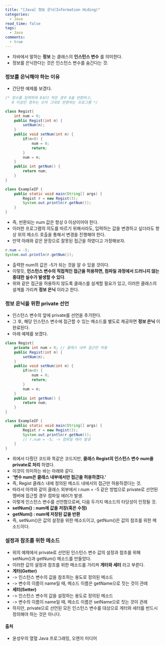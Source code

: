 ```yaml
---
title: "[Java] 정보 은닉(Information Hiding)"
categories:
  - Java
read_time: false
tags:
  - Java
comments:
  - true
---
```


* 자바에서 말하는 __정보__ 는 클래스의 __인스턴스 변수__ 를 의미한다.
* 정보를 은닉한다는 것은 인스턴스 변수를 숨긴다는 것.

### 정보를 은닉해야 하는 이유
* 간단한 예제를 보겠다.

```java
/* 정수를 입력하여 0보다 작은 경우 0을 반환하고,
   0 이상인 경우는 숫자 그대로 반환하는 프로그램 */

class Regist{
	int num = 0;
	public Regist(int n) {
		setNum(n);
	}
	public void setNum(int n) {
		if(n<0) {
			num = 0;
			return;
		}
		num = n; 
	}
	public int getNum() {
		return num;
	}
}

class ExampleIF {
	public static void main(String[] args) {
		Regist r = new Regist(3);
		System.out.println(r.getNum());
	}
}
```

* 즉, 반환되는 num 값은 항상 0 이상이어야 한다.
* 이러한 프로그램의 의도를 따르기 위해서라도, 입력하는 값을 변경하고 싶더라도 항상 위의 메소드 호출을 통해서 변경을 진행해야 한다.
* 만약 아래와 같은 문장으로 잘못된 접근을 하였다고 가정해보자.

```java
r.num = -5;
System.out.println(r.getNum());
```

* 출력한 num의 값은 -5가 되는 것을 알 수 있을 것이다.
* 이렇듯, __인스턴스 변수의 직접적인 접근을 허용하면, 컴파일 과정에서 드러나지 않는 중대한 실수가 발생할 수 있다__.
* 위와 같은 접근을 허용하지 않도록 클래스를 설계할 필요가 있고, 이러한 클래스의 설계를 가리켜 __정보 은닉__ 이라고 한다.

### 정보 은닉을 위한 private 선언
* 인스턴스 변수의 앞에 private를 선언을 추가한다.
* 그 후, 해당 인스턴스 변수에 접근할 수 있는 메소드를 별도로 제공하면 __정보 은닉__ 이 완료된다.
* 아래 예제를 보겠다.

```java
class Regist{
	private int num = 0; // 클래스 내부 접근만 허용
	public Regist(int n) {
		setNum(n);
	}
	public void setNum(int n) {
		if(n<0) {
			num = 0;
			return;
		}
		num = n; 
	}
	public int getNum() {
		return num;
	}
}

class ExampleIF {
	public static void main(String[] args) {
		Regist r = new Regist(3);
		System.out.println(r.getNum());
		// r.num = -5; -> 컴파일 에러 발생
	}
}
```

* 위에서 다뤘던 코드와 똑같은 코드지만, __클래스 Regist의 인스턴스 변수 num을 private로 처리__ 하였다.
* 이것이 의미하는 바는 아래와 같다.
* __'변수 num은 클래스 내부에서만 접근을 허용하겠다.'__
* 즉, Regist 클래스 내에 정의된 메소드 내에서의 접근만 허용하겠다는 것.
* 따라서 아까와 같이 클래스 외부에서 r.num = -5 같은 방법으로 private로 선언된 멤버에 접근할 경우 컴파일 에러가 발생.
* 이렇게 인스턴스 변수를 선언함으로써, 다음 두가지 메소드의 타당성이 인정될 것.
* __setNum() : num에 값을 저장(혹은 수정)__
* __getNum() : num에 저장된 값을 반환__
* 즉, setNum()은 값의 설정을 위한 메소드이고, getNum()은 값의 참조를 위한 메소드이다.

### 설정과 참조를 위한 메소드
* 위의 예제에서 private로 선언된 인스턴스 변수 값의 설정과 참조를 위해 setNum()과 getNum() 메소드를 만들었다.
* 이러한 값의 설정과 참조를 위한 메소드를 가리켜 __게터와 세터__ 라고 부른다.
* __게터(Getter)__
* -> 인스턴스 변수의 값을 참조하는 용도로 정의된 메소드
* -> 변수의 이름이 name일 때, 메소드 이름은 getName으로 짓는 것이 관례
* __세터(Setter)__
* -> 인스턴스 변수의 값을 설정하는 용도로 정의된 메소드
* -> 변수의 이름이 name일 때, 메소드 이름은 setName으로 짓는 것이 관례
* 하지만, private으로 선언된 모든 인스턴스 변수를 대상으로 게터와 세터를 반드시 정의해야 하는 것은 아니다.

#### 출처 
* 윤성우의 열혈 Java 프로그래밍, 오렌지 미디어